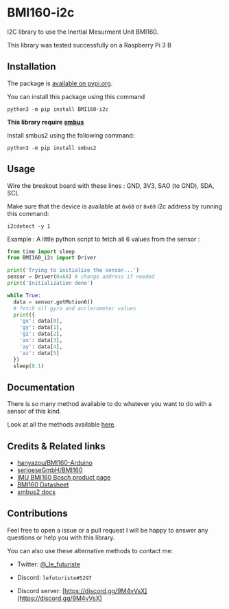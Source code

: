 # BMI160-i2c

I2C library to use the Inertial Mesurment Unit BMI160.

This library was tested successfully on a Raspberry Pi 3 B

## Installation

The package is [available on pypi.org](https://pypi.org/project/BMI160-i2c/0.1/).

You can install this package using this command

`python3 -m pip install BMI160-i2c`

**This library require [smbus](https://github.com/kplindegaard/smbus2)**

Install smbus2 using the following command:

`python3 -m pip install smbus2`

## Usage

Wire the breakout board with these lines : GND, 3V3, SAO (to GND), SDA, SCL

Make sure that the device is available at `0x68` or `0x69` i2c address by running this command:

`i2cdetect -y 1`

Example : A little python script to fetch all 6 values from the sensor :

```python
from time import sleep
from BMI160_i2c import Driver

print('Trying to initialize the sensor...')
sensor = Driver(0x68) # change address if needed
print('Initialization done')

while True:
  data = sensor.getMotion6()
  # fetch all gyro and acclerometer values
  print({
    'gx': data[0],
    'gy': data[1],
    'gz': data[2],
    'ax': data[3],
    'ay': data[4],
    'az': data[5]
  })
  sleep(0.1)
```

## Documentation

There is so many method available to do whatever you want to do with a sensor of this kind.

Look at all the methods available [here](https://github.com/lefuturiste/BMI160-i2c/blob/master/BMI160_i2c/__init__.py).

## Credits & Related links

- [hanyazou/BMI160-Arduino](https://github.com/hanyazou/BMI160-Arduino/)
- [serioeseGmbH/BMI160](https://github.com/serioeseGmbH/BMI160)
- [IMU BMI160 Bosch product page](https://www.bosch-sensortec.com/products/motion-sensors/imus/bmi160.html)
- [BMI160 Datasheet](https://www.bosch-sensortec.com/media/boschsensortec/downloads/datasheets/bst-bmi160-ds000.pdf)
- [smbus2 docs](https://smbus2.readthedocs.io/en/latest/)

## Contributions

Feel free to open a issue or a pull request I will be happy to answer any questions or help you with this library.

You can also use these alternative methods to contact me: 

- Twitter: [@_le_futuriste](https://twitter.com/_le_futuriste)

- Discord: `lefuturiste#5297`

- Discord server: [https://discord.gg/9M4vVsX](https://discord.gg/9M4vVsX)
